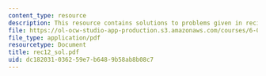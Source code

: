 ```yaml
---
content_type: resource
description: This resource contains solutions to problems given in recitaion twelve.
file: https://ol-ocw-studio-app-production.s3.amazonaws.com/courses/6-041-probabilistic-systems-analysis-and-applied-probability-spring-2006/dc182031036259e7b6489b58ab8b08c7_rec12_sol.pdf
file_type: application/pdf
resourcetype: Document
title: rec12_sol.pdf
uid: dc182031-0362-59e7-b648-9b58ab8b08c7
---
```

